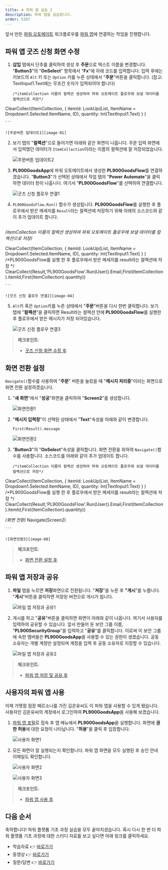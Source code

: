```yaml
---
title: ➕ 파워 앱 실습 2
description: 파워 앱을 실습합니다.
order: 5107
---
```


앞서 만든 [파워 오토메이트][pau] 워크플로우를 [파워 앱][pas]에 연결하는 작업을 진행합니다.


## 파워 앱 굿즈 신청 화면 수정 ##

1. **삽입** 탭에서 단추를 클릭하여 생성 후 **주문**으로 텍스트 이름을 변경합니다. "**Button3**"의 "**OnSelect**" 항목에서 "**Fx**"에 아래 코드를 입력합니다. 입력 후에는 키보드의 `Alt` 키 또는 `Option` 키를 누른 상태에서 "**주문**"버튼을 클릭합니다. (참고: TextInput1.Text에는 무조건 숫자가 입력되어야 합니다) 

    ```
   /*itemCollection 이름의 컬렉션 생성하여 파워 오토메이트 플로우에 보낼 데이터를 컬렉션으로 저장*/

ClearCollect(ItemCollection, {
      itemId: LookUp(List, ItemName = Dropdown1.Selected.ItemName, ID),
      quantity: Int(TextInput1.Text)
    }
)

    ```

    ![주문버튼 업데이트1][image-01]

2. 보기 탭의 "**컬렉션**"으로 들어가면 아래와 같은 화면이 나옵니다. 주문 입력 화면에서 입력했던 데이터가 `ItemCollection`이라는 이름의 컬렉션에 잘 저장되었습니다.

    ![주문버튼 업데이트2][image-02]

3. **PL900GoodsApp**에 파워 오토메이트에서 생성한 **PL900GoodsFlow**를 연결하겠습니다. "**Button3**"가 선택된 상태에서 작업 탭의 "**Power Automate**"을 클릭하면 데이터 창이 나옵니다. 여기서 "**PL900GoodsFlow**"를 선택하여 연결합니다.

    ![굿즈 신청 플로우 연결1][image-03]

4. `PL900GoodsFlow.Run()` 함수가 생성됩니다. **PL900GoodsFlow**를 실행한 후 플로우에서 받은 메세지를 `Result`라는 컬렉션에 저장하기 위해 아래의 소스코드와 같이 추가 업데이트 합니다.

    ```
 /*itemCollection 이름의 컬렉션 생성하여 파워 오토메이트 플로우에 보낼 데이터를 컬렉션으로 저장*/

ClearCollect(ItemCollection, {
      itemId: LookUp(List, ItemName = Dropdown1.Selected.ItemName, ID),
      quantity: Int(TextInput1.Text)
    }
)
/*PL900GoodsFlow를 실행 한 후 플로우에서 받은 메세지를 result라는 컬렉션에 저장 */
ClearCollect(Result,'PL900GoodsFlow'.Run(User().Email,First(ItemCollection).itemId,First(ItemCollection).quantity))

    ```

    ![굿즈 신청 플로우 연결2][image-04]

5. `Alt`키 혹은 `Option`키를 누른 상태에서 "**주문**"버튼을 다시 한번 클릭합니다. 보기 탭에 "**컬렉션**"을 클릭하면 Result라는 컬렉션 안에 **PL900GoodsFlow**를 실행한 후 플로우에서 받은 메시지가 저장 되어있습니다.

    ![굿즈 신청 플로우 연결3][image-05]

> **체크포인트**:
> 
> * [굿즈 신청 화면 수정 후](https://aka.ms/fdk/workshop/checkin/20)


## 화면 전환 설정 ##

`Navigate()`함수를 사용하여 "**주문**" 버튼을 눌렀을 때 "**메시지 처리중**"이라는 화면으로 화면 전환 설정하겠습니다.

1. "**새 화면**"에서 "**성공**"화면을 클릭하여 "**Screen2**"를 생성합니다.

    ![화면전환1][image-06]

2. "**메시지 입력창**"이 선택된 상태에서 "**Text**"속성을 아래와 같이 변경합니다.

    ```
    First(Result).message
    ```

    ![화면전환2][image-07]

3. "**Button3**"의 "**OnSelect**"속성을 클릭합니다. 화면 전환을 위하여 `Navigate()`함수를 사용합니다. 소스코드를 아래와 같이 추가 업데이트 합니다.

    ```
   /*itemCollection 이름의 컬렉션 생성하여 파워 오토메이트 플로우에 보낼 데이터를 컬렉션으로 저장*/

ClearCollect(ItemCollection, {
      itemId: LookUp(List, ItemName = Dropdown1.Selected.ItemName, ID),
      quantity: Int(TextInput1.Text)
    }
)
/*PL900GoodsFlow를 실행 한 후 플로우에서 받은 메세지를 result라는 컬렉션에 저장 */
ClearCollect(Result,'PL900GoodsFlow'.Run(User().Email,First(ItemCollection).itemId,First(ItemCollection).quantity))

/*화면 전환*/
Navigate(Screen2)

    ```

    ![화면전환3][image-08]

> **체크포인트**:
> 
> * [화면 전환 설정 후](https://aka.ms/fdk/workshop/checkin/21)

## 파워 앱 저장과 공유 ##

1. **파일** 탭을 누르면 **저장**화면으로 전환됩니다. "**저장**"을 누른 후 **"게시**"를 누릅니다. "**게시**"버튼을 클릭하면 저장된 버전으로 게시가 됩니다.

    ![파일 앱 저장과 공유1][image-09]

2. 게시를 하고 "**공유**"버튼을 클릭하면 화면이 아래와 같이 나옵니다. 여기서 사용자를 입력하여 공유할 수 있습니다. 앞서 만들어 둔 보안 그룹 이름, "**PL900SecurityGroup**"을 입력하고 "**공유**"를 클릭합니다. 이로써 이 보안 그룹에 속한 멤버들은 **PL900GoodsApp**을 사용할 수 있는 권한이 생겼습니다. 공동 소유자는 개별 계정만 설정되며 계정을 입력 후 공동 소유자로 지정할 수 있습니다.

    ![파일 앱 저장과 공유2][image-10]

> **체크포인트**:
> 
> * [파워 앱 저장 및 공유 후](https://aka.ms/fdk/workshop/checkin/22)

## 사용자의 파워 앱 사용 ##

이제 가맹점 점장 페르소나를 가진 김온유씨도 이 파워 앱을 사용할 수 있게 됐습니다. 사용자인 김온유씨의 계정에서 로그인하여 **PL900GoodsApp**을 사용해 보겠습니다.

1. [파워 앱 포털][pas]로 접속 후 앱 메뉴에서 **PL900GoodsApp**을 실행합니다. 화면에 **권한 허용**에 대한 요청이 나타납니다. "**허용**"을 클릭 후 입장합니다.

    ![사용자 화면1][image-11]

2. 모든 화면이 잘 실행되는지 확인합니다. 파워 앱 화면을 모두 실행된 후 승인 안내 이메일도 확인합니다.

    ![사용자 화면2][image-12]

    ![사용자 화면3][image-13]

> **체크포인트**:
> 
> * [파워 앱 사용 후](https://aka.ms/fdk/workshop/checkin/23)


## 다음 순서 ##

축하합니다! 파워 플랫폼 기초 과정 실습을 모두 끝마치셨습니다. 혹시 다시 한 번 더 파워 플랫폼 기초 과정에 대한 스터디 자료를 보고 싶다면 아래 링크를 클릭하세요.

* 학습자료 👉 [바로가기][fdk pl900 materials]
* 동영상 👉 [바로가기][fdk pl900 playlist]
* 질문/답변 👉 [바로가기][fdk discussion]


[image-01]: ../../images/workshops/power-apps-2-01.png
[image-02]: ../../images/workshops/power-apps-2-02.png
[image-03]: ../../images/workshops/power-apps-2-03.png
[image-04]: ../../images/workshops/power-apps-2-04.png
[image-05]: ../../images/workshops/power-apps-2-05.png
[image-06]: ../../images/workshops/power-apps-2-06.png
[image-07]: ../../images/workshops/power-apps-2-07.png
[image-08]: ../../images/workshops/power-apps-2-08.png
[image-09]: ../../images/workshops/power-apps-2-09.png
[image-10]: ../../images/workshops/power-apps-2-10.png
[image-11]: ../../images/workshops/power-apps-2-11.png
[image-12]: ../../images/workshops/power-apps-2-12.png
[image-13]: ../../images/workshops/power-apps-2-13.png


[pas]: https://powerapps.microsoft.com/ko-kr/?WT.mc_id=power-34890-juyoo
[pau]: https://flow.microsoft.com/ko-kr/?WT.mc_id=power-34890-juyoo

[fdk discussion]: https://github.com/fusiondevkr/blog/discussions

[fdk pl900 materials]: https://aka.ms/fdk/pl900/materials
[fdk pl900 playlist]: https://www.youtube.com/playlist?list=PL5_dhZuHiVhJNUJA00WVwrVfKPgi35CqI
